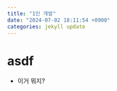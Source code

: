 ```yaml
---
title: "1인 개발"
date: "2024-07-02 18:11:54 +0900"
categories: jekyll update
---
```

# asdf

- 이거 뭐지?

[jekyll-docs]: https://jekyllrb.com/docs/home
[jekyll-gh]:   https://github.com/jekyll/jekyll
[jekyll-talk]: https://talk.jekyllrb.com/